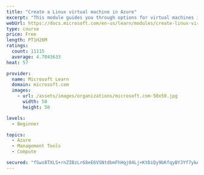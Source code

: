 ```yaml
---
title: "Create a Linux virtual machine in Azure"
excerpt: "This module guides you through options for virtual machines in Azure, creating and connecting a Linux virtual machine, and configuring your network settings."
webUrl: https://docs.microsoft.com/en-us/learn/modules/create-linux-virtual-machine-in-azure/
type: course
price: Free
length: PT1H26M
ratings:
  count: 11115
  average: 4.7043633
heat: 57

provider:
  name: Microsoft Learn
  domain: microsoft.com
  images:
    - url: /assets/images/organizations/microsoft.com-50x50.jpg
      width: 50
      height: 50

levels:
  - Beginner

topics:
  - Azure
  - Management Tools
  - Compute

secured: "fSws8TXLS+rnZIBzLr68eE6VSNtdbmFhHqj04Lj+KtDiQy9bKfqyBYJYf7ykARvgzrao3EUcyuLDRyBGRxCPdulv2N002aSdtn/6/3Lo/2o2rs5rOLdjtgRMSRberevBkYhZhheFaCKqP4SuoM1qZiSeomZSVlq74oRvI6ZpXXofvzjW6XjAKFZKk5lf7Bht+k8Ky+ZSj2oxr12dlUaRNpBWWAZ7M8cq1xG+Y0/fpwBBmVF+sNN6LAvEgM+iYgy33irVAGL8DvmkHYFC3aYnRP8LiNJuvm0oRprgvhHf0rp/IQRAU+7s8hoc34j56gbd/OdDCoUMMVOWhVYLjWd5JlLKRtnc/xYJcw7FDZ67AWTsb8OPTigrDvOuYbqIAxcRYKRSTMeoTWMXi5P2KfBpe9p1jXqxIpmchF0C9fBZ2ts=;EWrlcY0mDTYyj1CSZ2uenQ=="
---
```


